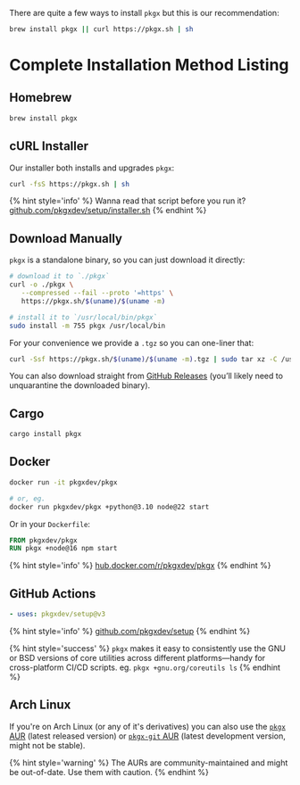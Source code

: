 There are quite a few ways to install `pkgx` but this is our recommendation:

```sh
brew install pkgx || curl https://pkgx.sh | sh
```

# Complete Installation Method Listing

## Homebrew

```sh
brew install pkgx
```

## cURL Installer

Our installer both installs and upgrades `pkgx`:

```sh
curl -fsS https://pkgx.sh | sh
```

{% hint style='info' %} Wanna read that script before you run it?
[github.com/pkgxdev/setup/installer.sh][installer] {% endhint %}

## Download Manually

`pkgx` is a standalone binary, so you can just download it directly:

```sh
# download it to `./pkgx`
curl -o ./pkgx \
   --compressed --fail --proto '=https' \
   https://pkgx.sh/$(uname)/$(uname -m)

# install it to `/usr/local/bin/pkgx`
sudo install -m 755 pkgx /usr/local/bin
```

For your convenience we provide a `.tgz` so you can one-liner that:

```sh
curl -Ssf https://pkgx.sh/$(uname)/$(uname -m).tgz | sudo tar xz -C /usr/local/bin
```

You can also download straight from [GitHub Releases] (you’ll likely need to
unquarantine the downloaded binary).

## Cargo

```sh
cargo install pkgx
```

## Docker

```sh
docker run -it pkgxdev/pkgx

# or, eg.
docker run pkgxdev/pkgx +python@3.10 node@22 start
```

Or in your `Dockerfile`:

```Dockerfile
FROM pkgxdev/pkgx
RUN pkgx +node@16 npm start
```

{% hint style='info' %}
[hub.docker.com/r/pkgxdev/pkgx](https://hub.docker.com/r/pkgxdev/pkgx) {%
endhint %}

## GitHub Actions

```yaml
- uses: pkgxdev/setup@v3
```

{% hint style='info' %}
[github.com/pkgxdev/setup](https://github.com/pkgxdev/setup) {% endhint %}

{% hint style='success' %} `pkgx` makes it easy to consistently use the GNU or
BSD versions of core utilities across different platforms—handy for
cross-platform CI/CD scripts. eg. `pkgx +gnu.org/coreutils ls` {% endhint %}

## Arch Linux

If you're on Arch Linux (or any of it's derivatives) you can also use the
[`pkgx` AUR] (latest released version) or [`pkgx-git` AUR] (latest development
version, might not be stable).

{% hint style='warning' %} The AURs are community-maintained and might be
out-of-date. Use them with caution. {% endhint %}

[GitHub Releases]: https://github.com/pkgxdev/pkgx/releases
[installer]: https://github.com/pkgxdev/setup/blob/main/installer.sh
[`pkgx` AUR]: https://aur.archlinux.org/packages/pkgx
[`pkgx-git` AUR]: https://aur.archlinux.org/packages/pkgx-git

